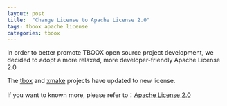 ```yaml
---
layout: post
title:  "Change License to Apache License 2.0"
tags: tboox apache license 
categories: tboox
---
```


In order to better promote TBOOX open source project development, we decided to adopt a more relaxed, more developer-friendly Apache License 2.0

The [tbox](https://github.com/tboox/tbox) and [xmake](http://www.xmake.io/cn) projects have updated to new license.

If you want to known more, please refer to：[Apache License 2.0](https://github.com/tboox/tbox/blob/master/LICENSE.md)
